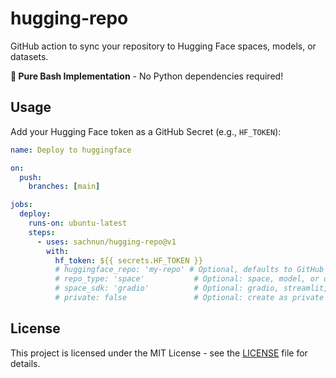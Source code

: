# hugging-repo

GitHub action to sync your repository to Hugging Face spaces, models, or datasets.

**🚀 Pure Bash Implementation** - No Python dependencies required!

## Usage

Add your Hugging Face token as a GitHub Secret (e.g., `HF_TOKEN`):

```yaml
name: Deploy to huggingface

on:
  push:
    branches: [main]

jobs:
  deploy:
    runs-on: ubuntu-latest
    steps:
      - uses: sachnun/hugging-repo@v1
        with:
          hf_token: ${{ secrets.HF_TOKEN }}
          # huggingface_repo: 'my-repo' # Optional, defaults to GitHub repo name
          # repo_type: 'space'           # Optional: space, model, or dataset (default: space)
          # space_sdk: 'gradio'          # Optional: gradio, streamlit, or static (for spaces)
          # private: false               # Optional: create as private repo
```

## License

This project is licensed under the MIT License - see the [LICENSE](LICENSE) file for details.